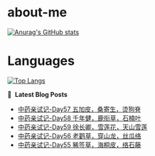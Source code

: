 # about-me
[![Anurag's GitHub stats](https://github-readme-stats.vercel.app/api?username=whitewatercn)](https://github.com/anuraghazra/github-readme-stats)

# Languages
[![Top Langs](https://github-readme-stats.vercel.app/api/top-langs/?username=whitewatercn)](https://github.com/anuraghazra/github-readme-stats)

📕 &nbsp;**Latest Blog Posts**
<!-- BLOG-POST-LIST:START -->
- [中药亲试记-Day57 五加皮，桑寄生，烫狗脊](https://forum.beginner.center/t/topic/1272/1)
- [中药亲试记-Day58 千年健，鹿衔草，石楠叶](https://forum.beginner.center/t/topic/1271/1)
- [中药亲试记-Day59 徐长卿，雪莲花，天山雪莲](https://forum.beginner.center/t/topic/1270/1)
- [中药亲试记-Day56 老鹳草，穿山龙，丝瓜络](https://forum.beginner.center/t/topic/1263/1)
- [中药亲试记-Day55 豨签草，海桐皮，络石藤](https://forum.beginner.center/t/topic/1262/1)
<!-- BLOG-POST-LIST:END -->
